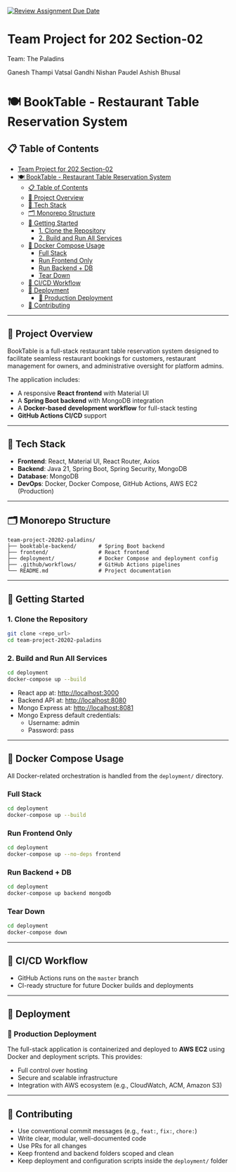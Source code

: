 [![Review Assignment Due Date](https://classroom.github.com/assets/deadline-readme-button-22041afd0340ce965d47ae6ef1cefeee28c7c493a6346c4f15d667ab976d596c.svg)](https://classroom.github.com/a/5Qp4_Wqy)

# Team Project for 202 Section-02

Team: The Paladins

Ganesh Thampi
Vatsal Gandhi
Nishan Paudel
Ashish Bhusal


# 🍽️ BookTable - Restaurant Table Reservation System

## 📋 Table of Contents

- [Team Project for 202 Section-02](#team-project-for-202-section-02)
- [🍽️ BookTable - Restaurant Table Reservation System](#️-booktable---restaurant-table-reservation-system)
  - [📋 Table of Contents](#-table-of-contents)
  - [📌 Project Overview](#-project-overview)
  - [🚀 Tech Stack](#-tech-stack)
  - [🗂️ Monorepo Structure](#️-monorepo-structure)
  - [🧰 Getting Started](#-getting-started)
    - [1. Clone the Repository](#1-clone-the-repository)
    - [2. Build and Run All Services](#2-build-and-run-all-services)
  - [🐳 Docker Compose Usage](#-docker-compose-usage)
    - [Full Stack](#full-stack)
    - [Run Frontend Only](#run-frontend-only)
    - [Run Backend + DB](#run-backend--db)
    - [Tear Down](#tear-down)
  - [🔄 CI/CD Workflow](#-cicd-workflow)
  - [🚀 Deployment](#-deployment)
    - [🏁 Production Deployment](#-production-deployment)
  - [🤝 Contributing](#-contributing)

---

## 📌 Project Overview

BookTable is a full-stack restaurant table reservation system designed to facilitate seamless restaurant bookings for customers, restaurant management for owners, and administrative oversight for platform admins.

The application includes:

- A responsive **React frontend** with Material UI
- A **Spring Boot backend** with MongoDB integration
- A **Docker-based development workflow** for full-stack testing
- **GitHub Actions CI/CD** support

---

## 🚀 Tech Stack

- **Frontend**: React, Material UI, React Router, Axios
- **Backend**: Java 21, Spring Boot, Spring Security, MongoDB
- **Database**: MongoDB
- **DevOps**: Docker, Docker Compose, GitHub Actions, AWS EC2 (Production)

---

## 🗂️ Monorepo Structure

```
team-project-20202-paladins/
├── booktable-backend/       # Spring Boot backend
├── frontend/                # React frontend
├── deployment/              # Docker Compose and deployment config
├── .github/workflows/       # GitHub Actions pipelines
└── README.md                # Project documentation
```

---

## 🧰 Getting Started

### 1. Clone the Repository

```bash
git clone <repo_url>
cd team-project-20202-paladins
```

### 2. Build and Run All Services

```bash
cd deployment
docker-compose up --build
```

- React app at: [http://localhost:3000](http://localhost:3000)
- Backend API at: [http://localhost:8080](http://localhost:8080)
- Mongo Express at: [http://localhost:8081](http://localhost:8081)
- Mongo Express default credentials:
    - Username: admin
    - Password: pass

---

## 🐳 Docker Compose Usage

All Docker-related orchestration is handled from the `deployment/` directory.

### Full Stack

```bash
cd deployment
docker-compose up --build
```

### Run Frontend Only

```bash
cd deployment
docker-compose up --no-deps frontend
```

### Run Backend + DB

```bash
cd deployment
docker-compose up backend mongodb
```

### Tear Down

```bash
cd deployment
docker-compose down
```

---

## 🔄 CI/CD Workflow

- GitHub Actions runs on the `master` branch 
- CI-ready structure for future Docker builds and deployments

---

## 🚀 Deployment

### 🏁 Production Deployment

The full-stack application is containerized and deployed to **AWS EC2** using Docker and deployment scripts. This provides:

- Full control over hosting
- Secure and scalable infrastructure
- Integration with AWS ecosystem (e.g., CloudWatch, ACM, Amazon S3)

---

## 🤝 Contributing

- Use conventional commit messages (e.g., `feat:`, `fix:`, `chore:`)
- Write clear, modular, well-documented code
- Use PRs for all changes
- Keep frontend and backend folders scoped and clean
- Keep deployment and configuration scripts inside the `deployment/` folder
